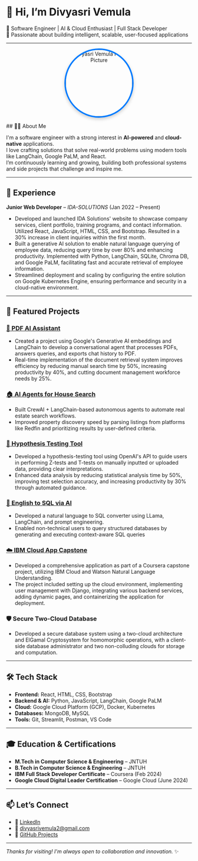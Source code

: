 # 👋 Hi, I’m Divyasri Vemula

🚀 Software Engineer | AI & Cloud Enthusiast | Full Stack Developer  
🎯 Passionate about building intelligent, scalable, user-focused applications

---
<p align="center">
  <img src="YOUR_PROFILE_PICTURE_URL_HERE" 
       alt="Divyasri Vemula Profile Picture" 
       style="border-radius: 50%; width: 180px; height: 180px; object-fit: cover; border: 4px solid #007bff; box-shadow: 0 4px 10px rgba(0, 0, 0, 0.2);">
</p>
## 👩‍💻 About Me

I'm a software engineer with a strong interest in **AI-powered** and **cloud-native** applications.  
I love crafting solutions that solve real-world problems using modern tools like LangChain, Google PaLM, and React.  
I’m continuously learning and growing, building both professional systems and side projects that challenge and inspire me.

---

## 💼 Experience

**Junior Web Developer** – *IDA-SOLUTIONS* (Jan 2022 – Present)  
- Developed and launched IDA Solutions' website to showcase company services, client portfolio, training programs, and contact information. Utilized React, JavaScript, HTML, CSS, and Bootstrap. Resulted in a 30% increase in client inquiries within the first month.
- Built a generative AI solution to enable natural language querying of employee data, reducing query time by over 80% and enhancing productivity. Implemented with Python, LangChain, SQLite, Chroma DB, and Google PaLM, facilitating fast and accurate retrieval of employee information.
- Streamlined deployment and scaling by configuring the entire solution on Google Kubernetes Engine, ensuring performance and security in a cloud-native environment.

---

## 🚀 Featured Projects

### [📄 PDF AI Assistant](https://github.com/Divyasri6/PDF-AI-Assistant)  
-	Created a project using Google's Generative AI embeddings and LangChain to develop a conversational agent that processes PDFs, answers queries, and exports chat history to PDF.
-	Real-time implementation of the document retrieval system improves efficiency by reducing manual search time by 50%, increasing productivity by 40%, and cutting document management workforce needs by 25%.

### [🏠 AI Agents for House Search](https://github.com/Divyasri6/AI_agents_for_-house_search)  
- Built CrewAI + LangChain-based autonomous agents to automate real estate search workflows.
- Improved property discovery speed by parsing listings from platforms like Redfin and prioritizing results by user-defined criteria.

### [🧪 Hypothesis Testing Tool](https://github.com/Divyasri6/Hypothesis-Testing--using-AI)  
- Developed a hypothesis-testing tool using OpenAI's API to guide users in performing Z-tests and T-tests on manually inputted or uploaded data, providing clear interpretations. 
- Enhanced data analysis by reducing statistical analysis time by 50%, improving test selection accuracy, and increasing productivity by 30% through automated guidance.

### [💬 English to SQL via AI](https://github.com/Divyasri6/CONVERTING-ENGLISH-TO-SQL-USING-GENERATIVE-AI-)  
- Developed a natural language to SQL converter using LLama, LangChain, and prompt engineering.
- Enabled non-technical users to query structured databases by generating and executing context-aware SQL queries

### [☁️ IBM Cloud App Capstone](https://github.com/Divyasri6/agfzb-CloudAppDevelopment_Capstone)   
-	Developed a comprehensive application as part of a Coursera capstone project, utilizing IBM Cloud and Watson Natural Language Understanding.
-	 The project included setting up the cloud environment, implementing user management with Django, integrating various backend services, adding dynamic pages, and containerizing the application for deployment.
### 🛡️ Secure Two-Cloud Database
-	Developed a secure database system using a two-cloud architecture and ElGamal Cryptosystem for homomorphic operations, with a client-side database administrator and two non-colluding clouds for storage and computation.
  
---

## 🛠️ Tech Stack

- **Frontend:** React, HTML, CSS, Bootstrap  
- **Backend & AI:** Python, JavaScript, LangChain, Google PaLM  
- **Cloud:** Google Cloud Platform (GCP), Docker, Kubernetes  
- **Databases:** MongoDB, MySQL  
- **Tools:** Git, Streamlit, Postman, VS Code

---

## 🎓 Education & Certifications

- **M.Tech in Computer Science & Engineering** – JNTUH  
- **B.Tech in Computer Science & Engineering** – JNTUH  
- **IBM Full Stack Developer Certificate** – Coursera (Feb 2024)  
- **Google Cloud Digital Leader Certification** – Google Cloud (June 2024)

---

## 📫 Let’s Connect

- 💼 [LinkedIn](https://www.linkedin.com/in/divyasri-vemula-143424103/)  
- 📧 divyasrivemula2@gmail.com  
- 🧠 [GitHub Projects](https://github.com/Divyasri6)

---

_Thanks for visiting! I'm always open to collaboration and innovation._ ✨
